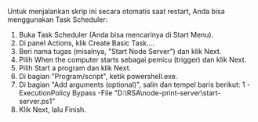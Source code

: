 Untuk menjalankan skrip ini secara otomatis saat restart, Anda bisa menggunakan Task Scheduler:

   1. Buka Task Scheduler (Anda bisa mencarinya di Start Menu).
   2. Di panel Actions, klik Create Basic Task....
   3. Beri nama tugas (misalnya, "Start Node Server") dan klik Next.
   4. Pilih When the computer starts sebagai pemicu (trigger) dan klik Next.
   5. Pilih Start a program dan klik Next.
   6. Di bagian "Program/script", ketik powershell.exe.
   7. Di bagian "Add arguments (optional)", salin dan tempel baris berikut:
   1     -ExecutionPolicy Bypass -File "D:\RSA\node-print-server\start-server.ps1"
   8. Klik Next, lalu Finish.